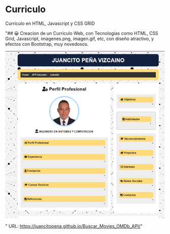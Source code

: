 # Curriculo
Curriculo en HTML, Javascript y CSS GRID 

"## 😀 Creacion de un Curriculo Web, con Tecnologias como HTML, CSS Grid, Javascript, imagenes.png, imagen.gif, etc, con diseño atractivo, y efectos con Bootstrap, muy novedosos.


![](CV-.png)

" URL: https://juancitopena.github.io/Buscar_Movies_OMDb_API/"


